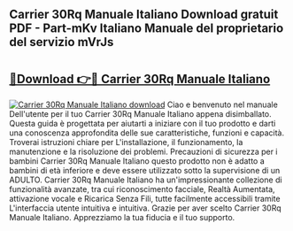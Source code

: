 ## Carrier 30Rq Manuale Italiano Download gratuit PDF - Part-mKv Italiano Manuale del proprietario del servizio mVrJs

# <h2><a href="http://dfh1lo2.blite.top/?on=Carrier+30Rq+Manuale+Italiano">🔗Download 👉🔴 Carrier 30Rq Manuale Italiano</a></h2>

[![Carrier 30Rq Manuale Italiano download](https://i.imgur.com/lujVjoI.png)](http://dfh1lo2.blite.top/?on=Carrier+30Rq+Manuale+Italiano)
Ciao e benvenuto nel manuale Dell'utente per il tuo Carrier 30Rq Manuale Italiano appena disimballato. Questa guida è progettata per aiutarti a iniziare con il tuo prodotto e darti una conoscenza approfondita delle sue caratteristiche, funzioni e capacità. Troverai istruzioni chiare per L'installazione, il funzionamento, la manutenzione e la risoluzione dei problemi. Precauzioni di sicurezza per i bambini Carrier 30Rq Manuale Italiano questo prodotto non è adatto a bambini di età inferiore e deve essere utilizzato sotto la supervisione di un ADULTO. Carrier 30Rq Manuale Italiano ha un'impressionante collezione di funzionalità avanzate, tra cui riconoscimento facciale, Realtà Aumentata, attivazione vocale e Ricarica Senza Fili, tutte facilmente accessibili tramite L'interfaccia utente intuitiva e intuitiva. Grazie per aver scelto Carrier 30Rq Manuale Italiano. Apprezziamo la tua fiducia e il tuo supporto.
